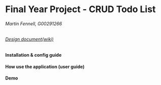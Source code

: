 # Final Year Project - CRUD Todo List
###### Martin Fennell, G00291266
###### [Design document(wiki)](https://github.com/MartinFen/Final-Year-Project/wiki)
#### Installation & config guide
#### How use the application (user guide)
#### Demo
	
	
	
	
	
	
	
	
	
